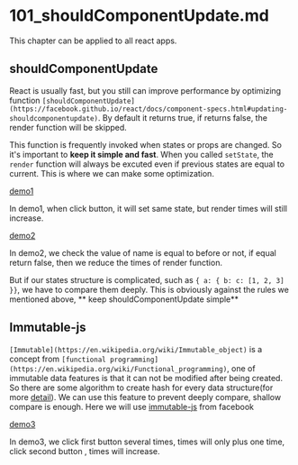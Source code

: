# 101_shouldComponentUpdate.md

This chapter can be applied to all react apps.
## shouldComponentUpdate

React is usually fast, but you still can improve performance by optimizing function `[shouldComponentUpdate](https://facebook.github.io/react/docs/component-specs.html#updating-shouldcomponentupdate)`. By default it returns true, if returns false, the render function will be skipped.

This function is frequently invoked when states or props are changed. So it's important to **keep it simple and fast**.
When you called `setState`, the `render` function will always be excuted even if previous states are equal to current. This is where we can make some optimization.

[demo1](https://jsbin.com/figuse/edit?html,js,output)

In demo1, when click button, it will set same state, but render times will still increase.

[demo2](http://jsbin.com/culipes/5/edit?html,js,output)

In demo2, we check the value of name is equal to before or not, if equal return false, then we reduce the times of render function.

But if our states structure is complicated, such as `{ a: { b: c: [1, 2, 3] }}`, we have to compare them deeply. This is obviously against the rules we mentioned above, ** keep shouldComponentUpdate simple**


## Immutable-js
`[Immutable](https://en.wikipedia.org/wiki/Immutable_object)` is a concept from `[functional programming](https://en.wikipedia.org/wiki/Functional_programming)`, one of immutable data features is that it can not be modified after being created. So there are some algorithm to create hash for every data structure(for more [detail](https://en.wikipedia.org/wiki/Persistent_data_structure)).
We can use this feature to prevent deeply compare, shallow compare is enough.
Here we will use [immutable-js](https://facebook.github.io/immutable-js/) from facebook

[demo3](http://jsbin.com/vofubiy/8/edit?html,js,output)

In demo3, we click first button several times, times will only plus one time, click second button , times will increase.
